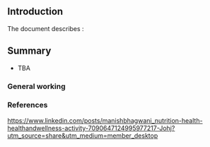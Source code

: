 ## Introduction
The document describes :

## Summary

- TBA

### General working





### References


https://www.linkedin.com/posts/manishbhagwani_nutrition-health-healthandwellness-activity-7090647124995977217-Johj?utm_source=share&utm_medium=member_desktop